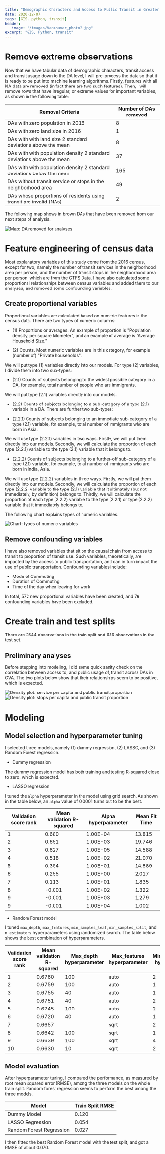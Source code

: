 ```yaml
---
title: "Demographic Characters and Access to Public Transit in Greater Vancouver: Machine Learning Modeling"
date: 2020-12-07
tags: [GIS, python, transit]
header:
   image: "/images/Vancouver_photo2.jpg"
excerpt: "GIS, Python, transit"
---
```


# Remove extreme observations

Now that we have tabular data of demographic characters, transit access and transit usage down to the DA level, I will pre-process the data so that it is ready to be put into machine learning algorithms. Firstly, features with all NA data are removed (in fact there are two such features). Then, I will remove rows that have irregular, or extreme values for important variables, as shown in the following table:

| Removal Criteria                                                    | Number of DAs removed     |
|---------------------------------------------------------------------|---------------------------|
|DAs with zero population in 2016                                     |                         8 |
|DAs with zero land size in 2016                                      |                         1 |
|DAs with with land size 2 standard deviations above the mean         |                         8 |
|DAs with with population density 2 standard deviations above the mean|                        37 |
|DAs with with population density 2 standard deviations below the mean|                       165 |
|DAs without transit service or stops in the neighborhood area        |                        49 |
|DAs whose proportions of residents using transit are invalid (NAs)   |                         2 |

The following map shows in brown DAs that have been removed from our next steps of analysis.

<img src="{{ site.url }}{{ site.baseurl }}/images/Vancouver_transit3/plots/DA_removed.png" alt="Map: DA removed for analyses">

# Feature engineering of census data

Most explanatory variables of this study come from the 2016 census, except for two, namely the number of transit services in the neighborhood area per person, and the number of transit stops in the neighborhood area per person, which are from the GTFS Data. I have also calculated some proportional relationships between census variables and added them to our analyses, and removed some confounding variables. 

## Create proportional variables

Proportional variables are calculated based on numeric features in the census data. There are two types of numeric columns:
 
 - (1) Proportions or averages. An example of proportion is "Population density, per square kilometer", and an example of average is "Average Household Size."
 
 - (2) Counts. Most numeric variables are in this category, for example (number of) "Private households".

We will put type (1) variables directly into our models. For type (2) variables, I divide them into two sub-types:

 - (2.1) Counts of subjects belonging to the widest possible category in a DA, for example, total number of people who are immigrants.
 
We will put type (2.1) variables directly into our models.

 - (2.2) Counts of subjects belonging to a sub-category of a type (2.1) variable in a DA. There are further two sub-types:
 
 - (2.2.1) Counts of subjects belonging to an immediate sub-category of a type (2.1) variable, for example, total number of immigrants who are born in Asia.

We will use type (2.2.1) variables in two ways.
Firstly, we will put them directly into our models.
Secondly, we will calculate the proportion of each type (2.2.1) variable to the type (2.1) variable that it belongs to.

 - (2.2.2) Counts of subjects belonging to a further-off sub-category of a type (2.1) variable, for example, total number of immigrants who are born in India, Asia.

We will use type (2.2.2) variables in three ways.
Firstly, we will put them directly into our models.
Secondly, we will calculate the proportion of each type (2.2.2) variable to the type (2.1) variable that it ultimately (but not immediately, by definition) belongs to.
Thirdly, we will calculate the proportion of each type (2.2.2) variable to the type (2.2.1) or type (2.2.2) variable that it immediately belongs to.

The following chart explains types of numeric variables.

<img src="{{ site.url }}{{ site.baseurl }}/images/Vancouver_transit3/plots/num_var_types.png" alt="Chart: types of numeric variables">

## Remove confounding variables

I have also removed variables that sit on the causal chain from access to transit to proportion of transit use. Such variables, theoretically, are impacted by the access to public transportation, and can in turn impact the use of public transportation. Confounding variables include:

 - Mode of Commuting
 - Duration of Commuting 
 - Time of the day when leaving for work

In total, 572 new proportional variables have been created, and 76 confounding variables have been excluded. 

# Create train and test splits

There are 2544 observations in the train split and 636 observations in the test set. 

## Preliminary analyses

Before stepping into modeling, I did some quick sanity check on the correlation between access to, and public usage of, transit across DAs in GVA. The two plots below show that their relationships seem to be positive, which is expected. 

<img src="{{ site.url }}{{ site.baseurl }}/images/Vancouver_transit3/plots/service_PC_prop_public.png" alt="Density plot: service per capita and public transit proportion">

<img src="{{ site.url }}{{ site.baseurl }}/images/Vancouver_transit3/plots/stop_PC_prop_public.png" alt="Density plot: stops per capita and public transit proportion">

# Modeling

## Model selection and hyperparameter tuning

I selected three models, namely (1) dummy regression, (2) LASSO, and (3) Random Forest regression. 

 - Dummy regression

The dummy regression model has both training and testing R-squared close to zero, which is expected. 

 - LASSO regression
 
 I tuned the `alpha` hyperparameter in the model using grid search. As shown in the table below, an `alpha` value of 0.0001 turns out to be the best. 
 
| Validation score rank | Mean validation R-squared | Alpha hyperparameter | Mean Fit Time |
|-----------------------|---------------------------|----------------------|---------------|
| 1                     | 0.680                     | 1.00E-04             | 13.815        |
| 2                     | 0.651                     | 1.00E-03             | 19.746        |
| 3                     | 0.627                     | 1.00E-05             | 14.588        |
| 4                     | 0.518                     | 1.00E-02             | 21.070        |
| 5                     | 0.354                     | 1.00E-01             | 14.889        |
| 6                     | 0.255                     | 1.00E+00             | 2.017         |
| 7                     | 0.113                     | 1.00E+01             | 1.835         |
| 8                     | -0.001                    | 1.00E+02             | 1.322         |
| 9                     | -0.001                    | 1.00E+03             | 1.279         |
| 9                     | -0.001                    | 1.00E+04             | 1.002         |
 
 - Random Forest model
 
 I tuned `max_depth`, `max_features`, `min_samples_leaf`, `min_samples_split`, and `n_estimators` hyperparameters using randomized search. The table below shows the best combination of hyperparameters. 
 
| Validation score rank | Mean validation R-squared  | Max_depth hyperparameter | Max_features hyperparameter | Min_samples_leaf hyperparameter | Min_samples_split hyperparameter | N_estimators hyperparameter | Mean Fit Time |
|-----------------------|----------------------------|--------------------------|-----------------------------|---------------------------------|----------------------------------|-----------------------------|---------------|
| 1                     | 0.6760                     | 100                      | auto                        | 2                               | 5                                | 2000                        | 1401.222      |
| 2                     | 0.6759                     | 100                      | auto                        | 1                               | 5                                | 200                         | 142.685       |
| 3                     | 0.6755                     | 40                       | auto                        | 1                               | 2                                | 200                         | 155.870       |
| 4                     | 0.6751                     | 40                       | auto                        | 2                               | 10                               | 600                         | 336.548       |
| 5                     | 0.6745                     | 100                      | auto                        | 2                               | 10                               | 2000                        | 1302.495      |
| 6                     | 0.6720                     | 40                       | auto                        | 1                               | 5                                | 200                         | 144.661       |
| 7                     | 0.6657                     |                          | sqrt                        | 2                               | 2                                | 200                         | 5.166         |
| 8                     | 0.6642                     | 100                      | sqrt                        | 1                               | 10                               | 2000                        | 45.181        |
| 9                     | 0.6639                     | 100                      | sqrt                        | 4                               | 2                                | 2000                        | 42.367        |
| 10                    | 0.6630                     | 10                       | sqrt                        | 2                               | 5                                | 600                         | 12.829        |

## Model evaluation

After hyperparameter tuning, I compared the performance, as measured by root mean squared error (RMSE), among the three models on the whole train split. Random forest regression seems to perform the best among the three models. 
 
| Model                    | Train Split RMSE |
|--------------------------|------------------|
| Dummy Model              | 0.120            |
| LASSO Regression         | 0.054            |
| Random Forest Regression | 0.027            |

I then fitted the best Random Forest model with the test split, and got a RMSE of about 0.070. 